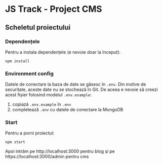 # JS Track - Project CMS

## Scheletul proiectului

### Dependențele

Pentru a instala dependențele (e nevoie doar la început):

```
npm install
```

### Environment config

Datele de conectare la baza de date se găsesc în `.env`. Din motive de securitate, aceste date nu se
stochează în Git. De aceea e nevoie să creezi acest fișier folosind modelul `.env.example`:

1. copiază `.env.example` în `.env`
2. completează `.env` cu datele de conectare la MongoDB

### Start

Pentru a porni proiectul:

```
npm start
```

Apoi intrăm pe http://localhost:3000 pentru blog și pe https://localhost:3000/admin pentru cms
